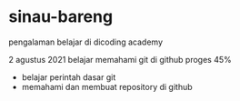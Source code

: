 # sinau-bareng
pengalaman belajar di dicoding academy

2 agustus 2021
belajar memahami git di github proges 45%
* belajar perintah dasar git
* memahami dan membuat repository di github

